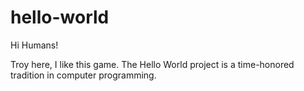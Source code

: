 # hello-world

Hi Humans!

Troy here, I like this game. The Hello World project is a time-honored tradition in computer programming.
